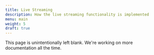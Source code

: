 ```yaml
---
title: Live Streaming
description: How the live streaming functionality is implemented
menu: main
weight: 5
draft: true
---
```


This page is unintentionally left blank. We're working on more documentation all the time.
